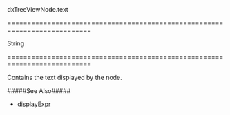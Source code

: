 <!--id-->dxTreeViewNode.text<!--/id-->
===========================================================================
<!--type-->String<!--/type-->
===========================================================================

<!--shortDescription-->
Contains the text displayed by the node.
<!--/shortDescription-->

<!--fullDescription-->
#####See Also#####
- [displayExpr](/Documentation/ApiReference/UI_Widgets/dxTreeView/Configuration/#displayExpr)
<!--/fullDescription-->